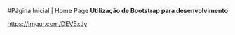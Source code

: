 #Página Inicial | Home Page
**Utilização de Bootstrap para desenvolvimento**

https://imgur.com/DEV5xJy
